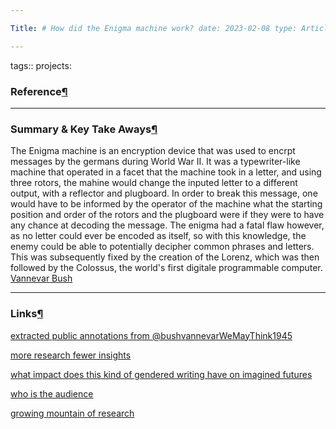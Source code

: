 ```yaml
---

Title: # How did the Enigma machine work? date: 2023-02-08 type: Article:

---
```


tags:: projects:[](https://natmeng.github.io/memx2/sources/Enigma_Machine/)

### Reference[¶](https://natmeng.github.io/memx2/sources/Enigma_Machine/#reference "Permanent link")



---

### Summary & Key Take Aways[¶](https://natmeng.github.io/memx2/sources/Enigma_Machine/#summary-key-take-aways "Permanent link")
The Enigma machine is an encryption device that was used to encrpt messages by the germans during World War II. It was a typewriter-like machine that operated in a facet that the machine took in a letter, and using three rotors, the mahine would change the inputed letter to a different output, with a reflector and plugboard. In order to break this message, one would have to be informed by the operator of the machine what the starting position and order of the rotors and the plugboard were if they were to have any chance at decoding the message. The enigma had a fatal flaw however, as no letter could ever be encoded as itself, so with this knowledge, the enemy could be able to potentially decipher common phrases and letters. This was subsequently fixed by the creation of the Lorenz, which was then followed by the Colossus, the world's first digitale programmable computer.
[Vannevar Bush](https://en.wikipedia.org/wiki/Vannevar_Bush) 

---

### Links[¶](https://shawngraham.github.io/hist1900c-demo-memex/sources/%40bushvannevarWeMayThink1945/#links "Permanent link")

[extracted public annotations from @bushvannevarWeMayThink1945](https://shawngraham.github.io/hist1900c-demo-memex/thoughts/extracted%20public%20annotations%20from%20%40bushvannevarWeMayThink1945/)

[more research fewer insights](https://shawngraham.github.io/hist1900c-demo-memex/thoughts/more%20research%20fewer%20insights/)

[what impact does this kind of gendered writing have on imagined futures](https://shawngraham.github.io/hist1900c-demo-memex/thoughts/what%20impact%20does%20this%20kind%20of%20gendered%20writing%20have%20on%20imagined%20futures/)

[who is the audience](https://shawngraham.github.io/hist1900c-demo-memex/thoughts/who%20is%20the%20audience/)

[growing mountain of research](https://shawngraham.github.io/hist1900c-demo-memex/thoughts/growing%20mountain%20of%20research/)




